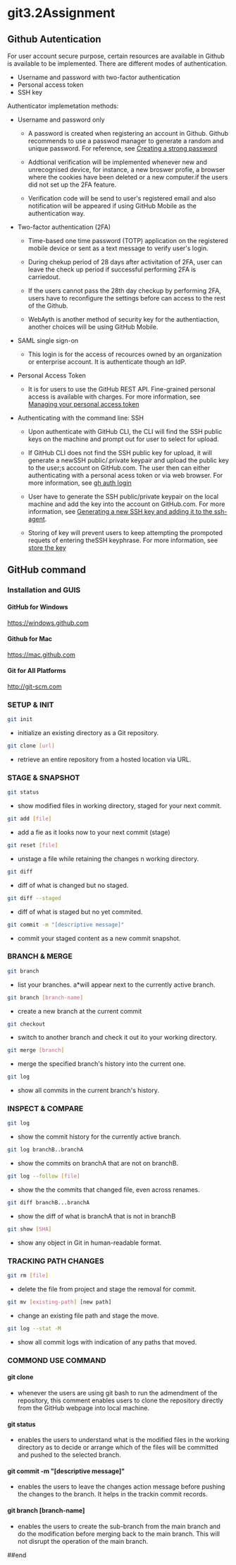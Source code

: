 # git3.2Assignment
## Github Autentication

For user account secure purpose, certain resources are available in Github is available to be implemented. There are different modes of authentication.

- Username and password with two-factor authentication
- Personal access token
- SSH key

Authenticator implemetation methods:

- Username and password only
    - A password is created when registering an account in Github. Github recommends to use a passwod manager to generate a random and unique password. For reference, see [Creating a strong password](https://docs.github.com/en/authentication/keeping-your-account-and-data-secure/creating-a-strong-password)

    - Addtional verification will be implemented whenever new and unrecognised device, for instance, a new broswer profie, a browser where the cookies have been deleted or a new computer.if the users did not set up the 2FA feature.

    - Verification code will be send to user's registered email and also notification will be appeared if using GitHub Mobile as the authentication way. 

- Two-factor authentication (2FA)
    - Time-based one time password (TOTP) application on the registered mobile device or sent as a text message to verify user's login. 

    - During chekup period of 28 days after activitation of 2FA, user can leave the check up period if successful performing 2FA is carriedout.

    - If the users cannot pass the 28th day checkup by performing 2FA, users have to reconfigure the settings before can access to the rest of the Github. 

    - WebAyth is another method of security key for the authentiaction, another choices will be using GitHub Mobile. 

- SAML single sign-on
    - This login is for the access of recources owned by an organization or enterprise account. It is authenticate though an IdP. 

- Personal Access Token
    - It is for users to use the GitHub REST API. Fine-grained personal access is available with charges. For more information, see [Managing your personal access token](https://docs.github.com/en/authentication/keeping-your-account-and-data-secure/managing-your-personal-access-tokens)

- Authenticating with the command line: SSH
    - Upon authenticate with GitHub CLI, the CLI will find the SSH public keys on the machine and prompt out for user to select for upload. 

    - If GitHub CLI does not find the SSH public key for upload, it will generate a newSSH public/.private keypair and upload the public key to the user;s account on GitHub.com. The user then can either authenticating with a personal acess token or via web browser. For more information, see [gh auth login](https://cli.github.com/manual/gh_auth_login)

    - User have to generate the SSH public/private keypair on the local machine and add the key into the account on GitHub.com. For more information, see [Generating a new SSH key and adding it to the ssh-agent](https://docs.github.com/en/authentication/connecting-to-github-with-ssh/generating-a-new-ssh-key-and-adding-it-to-the-ssh-agent). 

    - Storing of key will prevent users to keep attempting the prompoted requets of entering theSSH keyphrase. For more information, see [store the key](https://docs.github.com/en/authentication/connecting-to-github-with-ssh/adding-a-new-ssh-key-to-your-github-account)

## GitHub command

### Installation and GUIS

#### GitHub for Windows
https://windows.github.com

#### Github for Mac
https://mac.github.com

#### Git for All Platforms
http://git-scm.com

### SETUP & INIT

```sh
git init
```
- initialize an existing directory as a Git repository.

```sh
git clone [url]
```
- retrieve an entire repository from a hosted location via URL. 

### STAGE & SNAPSHOT

```sh
git status
```
- show modified files in working directory, staged for your next commit.

```sh
git add [file]
```
- add a fie as it looks now to your next commit (stage)

```sh
git reset [file]
```
- unstage a file while retaining the changes n working directory. 

```sh
git diff
```
- diff of what is changed but no staged.

```sh
git diff --staged
```
- diff of what is staged but no yet commited.

```sh
git commit -m "[descriptive message]"
```
- commit your staged content as a new commit snapshot.

### BRANCH & MERGE

```sh
git branch
```
- list your branches. a*will appear next to the currently active branch. 

```sh
git branch [branch-name]
```
- create a new branch at the current commit

```sh
git checkout
```
- switch to another branch and check it out ito your working directory.

```sh
git merge [branch]
```
- merge the specified branch's history into the current one. 

```sh
git log
```
- show all commits in the current branch's history.

### INSPECT & COMPARE

```sh
git log
```
- show the commit history for the currently active branch.

```sh
git log branchB..branchA
```
- show the commits on branchA that are not on branchB.

```sh
git log --follow [file]
```
- show the the commits that changed file, even across renames.

```sh
git diff branchB...branchA
```
- show the diff of what is branchA that is not in branchB

```sh
git show [SHA]
```
- show any object in Git in human-readable format.

### TRACKING PATH CHANGES

```sh
git rm [file]
```
- delete the file from project and stage the removal for commit.

```sh
git mv [existing-path] [new path]
```
- change an existing file path and stage the move. 

```sh
git log --stat -M
```
- show all commit logs with indication of any paths that moved.

### COMMOND USE COMMAND

#### git clone
- whenever the users are using git bash to run the admendment of the repository, this comment enables users to clone the repository directly from the GitHub webpage into local machine.

#### git status
- enables the users to understand what is the modified files in the working directory as to decide or arrange which of the files will be committed and pushed to the selected branch. 

#### git commit -m "[descriptive message]"
- enables the users to leave the changes action message before pushing the changes to the branch. It helps in the trackin commit records. 

#### git branch [branch-name]
- enables the users to create the sub-branch from the main branch and do the modification before merging back to the main branch. This will not disrupt the operation of the main branch. 

##end
